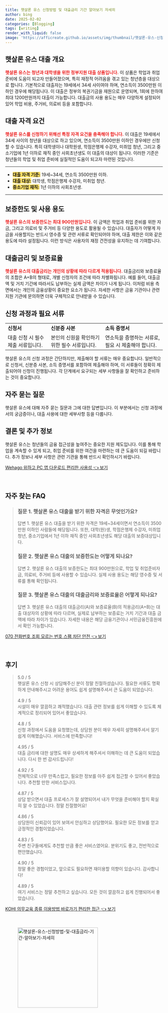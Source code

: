 ```yaml
---
title: 햇살론 유스 신청방법 및 대출금리 기간 알아보기 자세히
author: bing
date: 2025-02-02
categories: [Blogging]
tags: [writing]
render_with_liquid: false
image: 'https://afficreate.github.io/assets/img/thumbnail/햇살론-유스-신청방법-및-대출금리-기간-알아보기-자세히.webp'
---
```



<h2 id='햇살론 유스 대출 개요'>햇살론 유스 대출 개요</h2>

<p><b><span style="color: #ee2323;">햇살론 유스는 청년과 대학생을 위한 정부지원 대출 상품입니다.</span></b> 이 상품은 학업과 취업 준비에 도움이 되고자 만들어졌으며, 특히 재정적 어려움을 겪고 있는 청년층을 대상으로 합니다. 기본적으로 대출자는 19세에서 34세 사이여야 하며, 연소득이 3500만원 이하인 경우에 해당됩니다. 이 대출은 정부의 복권기금을 재원으로 운영되며, 1회에 한하여 최대 1200만원까지 대출이 가능합니다. 대출금의 사용 용도는 매우 다양하게 설정되어 있어 학업 비용, 주거비, 의료비 등을 포함합니다.</p>

<h2 id='대출 자격 요건'>대출 자격 요건</h2>

<p><b><span style="color: #ee2323;">햇살론 유스를 신청하기 위해선 특정 자격 요건을 충족해야 합니다.</span></b> 이 대출은 19세에서 34세 사이의 청년을 대상으로 하고 있으며, 연소득이 3500만원 이하인 경우에만 신청할 수 있습니다. 특히 대학생이나 대학원생, 학점은행제 수강자, 미취업 청년, 그리고 중소기업에 1년 이하로 재직 중인 사회초년생도 이 대출의 대상이 됩니다. 이러한 기준은 청년들의 학업 및 취업 준비에 실질적인 도움이 되고자 마련된 것입니다.</p>

<hr />

<ul>
    <li><b><span style="background-color: #ffe066;">대출 자격 기준:</span></b> 19세~34세, 연소득 3500만원 이하.</li>
    <li><b><span style="background-color: #ffe066;">대출 대상:</span></b> 대학생, 학점은행제 수강자, 미취업 청년.</li>
    <li><b><span style="background-color: #ffe066;">중소기업 재직:</span></b> 1년 이하의 사회초년생.</li>
</ul>

<hr />

<h2 id='보증한도 및 사용 용도'>보증한도 및 사용 용도</h2>

<p><b><span style="color: #ee2323;">햇살론 유스의 보증한도는 최대 900만원입니다.</span></b> 이 금액은 학업과 취업 준비를 위한 자금, 그리고 의료비 및 주거비 등 다양한 용도로 활용될 수 있습니다. 대출자가 어떻게 자금을 사용할지는 반드시 영수증 및 관련 서류로 확인되어야 하며, 대출 제한은 이와 같은 용도에 따라 설정됩니다. 이런 방식은 사용자의 재정 건전성을 유지하는 데 기여합니다.</p>

<h2 id='대출금리 및 보증료율'>대출금리 및 보증료율</h2>

<p><b><span style="color: #ee2323;">햇살론 유스의 대출금리는 개인의 상황에 따라 다르게 적용됩니다.</span></b> 대출금리와 보증료율의 조합은 A+B의 형태로, 개별 신청자의 조건에 따라 차별화됩니다. 예를 들어, 대출금액 및 거치 기간에 따라서도 납부하는 실제 금액은 차이가 나게 됩니다. 이처럼 비용 측면에서는 개인의 금융상황이 중요한 요소가 됩니다. 자세한 사항은 금융 기관이나 관련 지원 기관에 문의하면 더욱 구체적으로 안내받을 수 있습니다.</p>

<h2 id='신청 과정과 필요 서류'>신청 과정과 필요 서류</h2>

<table>
    <tr>
        <td><b>신청서</b></td>
        <td><b>신분증 사본</b></td>
        <td><b>소득 증명서</b></td>
    </tr>
    <tr>
        <td>대출 신청 시 필수 제출 서류입니다.</td>
        <td>본인의 신원을 확인하기 위한 필수 서류입니다.</td>
        <td>연소득을 증명하는 서류로, 필요 시 제출해야 합니다.</td>
    </tr>
</table>

<p>햇살론 유스의 신청 과정은 간단하지만, 제출해야 할 서류는 매우 중요합니다. 일반적으로 신청서, 신분증 사본, 소득 증명서를 포함하여 제출해야 하며, 이 서류들이 정확히 제출되어야 신청이 진행됩니다. 각 단계에서 요구되는 세부 사항들을 잘 확인하고 준비하는 것이 중요합니다.</p>

<h2 id='자주 묻는 질문'>자주 묻는 질문</h2>

<p>햇살론 유스에 대해 자주 묻는 질문과 그에 대한 답변입니다. 이 부분에서는 신청 과정에서의 궁금증이나, 대출 사용에 대한 세부사항 등을 다룹니다.</p>

<h2 id='결론 및 추가 정보'>결론 및 추가 정보</h2>

<p>햇살론 유스는 청년들의 금융 접근성을 높여주는 중요한 지원 제도입니다. 이를 통해 학업을 계속할 수 있게 되고, 취업 준비를 위한 여건을 마련하는 데 큰 도움이 되길 바랍니다. 추가 정보나 세부 사항은 관련 기관을 통해 반드시 확인하시기 바랍니다.</p>


<p><a class="click-button" title="Wehago 위하고 PC 앱 다운로드 편리한 사용성" href="https://afficreate.github.io/posts/Wehago-%EC%9C%84%ED%95%98%EA%B3%A0-PC-%EC%95%B1-%EB%8B%A4%EC%9A%B4%EB%A1%9C%EB%93%9C-%ED%8E%B8%EB%A6%AC%ED%95%9C-%EC%82%AC%EC%9A%A9%EC%84%B1/" rel="dofollow">Wehago 위하고 PC 앱 다운로드 편리한 사용성 👈 보기</a></p><br>
<h2 id='자주_찾는_FAQ'>자주 찾는 FAQ</h2>
<div itemscope="" itemtype="https://schema.org/FAQPage"> 
<blockquote> 
<div itemscope="" itemprop="mainEntity" itemtype="https://schema.org/Question"> 
<h3 itemprop="name">질문 1. 햇살론 유스 대출을 받기 위한 자격은 무엇인가요?</h3> 
<div itemscope="" itemprop="acceptedAnswer" itemtype="https://schema.org/Answer"> 
<span itemprop="text"> 
<p>답변 1. 햇살론 유스 대출을 받기 위한 자격은 19세~34세이면서 연소득이 3500만원 이하인 사람들에 해당됩니다. 또한, 대학(원)생, 학점은행제 수강자, 미취업청년, 중소기업에서 1년 이하 재직 중인 사회초년생도 해당 대출의 보증대상입니다.</p> 
</span> 
</div> 
</div> 
<div itemscope="" itemprop="mainEntity" itemtype="https://schema.org/Question"> 
<h3 itemprop="name">질문 2. 햇살론 유스 대출의 보증한도는 어떻게 되나요?</h3> 
<div itemscope="" itemprop="acceptedAnswer" itemtype="https://schema.org/Answer"> 
<span itemprop="text"> 
<p>답변 2. 햇살론 유스 대출의 보증한도는 최대 900만원으로, 학업 및 취업준비자금, 의료비, 주거비 등에 사용할 수 있습니다. 실제 사용 용도는 해당 영수증 및 서류를 통해 확인됩니다.</p> 
</span> 
</div> 
</div> 
<div itemscope="" itemprop="mainEntity" itemtype="https://schema.org/Question"> 
<h3 itemprop="name">질문 3. 햇살론 유스 대출의 대출금리와 보증료율은 어떻게 되나요?</h3> 
<div itemscope="" itemprop="acceptedAnswer" itemtype="https://schema.org/Answer"> 
<span itemprop="text"> 
<p>답변 3. 햇살론 유스 대출의 대출금리(A)와 보증료율(B)의 적용금리(A+B)는 대출 대상자의 상황에 따라 다르며, 실제로 납부하는 보증료는 거치 기간과 대출 금액에 따라 차이가 있습니다. 자세한 내용은 해당 금융기관이나 서민금융진흥원에서 확인 가능합니다.</p> 
</span> 
</div> 
</div> 
</blockquote> 
</div>
<p><a class="click-button" title="070 전화번호 조회 모르는 번호 스팸 차단 안전" href="https://afficreate.github.io/posts/070-%EC%A0%84%ED%99%94%EB%B2%88%ED%98%B8-%EC%A1%B0%ED%9A%8C-%EB%AA%A8%EB%A5%B4%EB%8A%94-%EB%B2%88%ED%98%B8-%EC%8A%A4%ED%8C%B8-%EC%B0%A8%EB%8B%A8-%EC%95%88%EC%A0%84/" rel="dofollow">070 전화번호 조회 모르는 번호 스팸 차단 안전 👈 보기</a></p><br>
<h2 id='후기'>후기</h2>
<div itemscope itemtype="https://schema.org/Product">
  <blockquote>
  <div itemprop="review" itemscope itemtype="https://schema.org/Review">
      <div itemprop="reviewRating" itemscope itemtype="https://schema.org/Rating"> <span itemprop="ratingValue">5.0</span> / <span itemprop="bestRating">5</span> </div>
      <span itemprop="reviewBody">햇살론 유스 신청 시 상담해주신 분이 정말 친절하셨습니다. 필요한 서류도 명확하게 안내해주시고 어려운 용어도 쉽게 설명해주셔서 큰 도움이 되었습니다.</span>
  </div>
  <br>
  <div itemprop="review" itemscope itemtype="https://schema.org/Review">
      <div itemprop="reviewRating" itemscope itemtype="https://schema.org/Rating"> <span itemprop="ratingValue">4.9</span> / <span itemprop="bestRating">5</span> </div>
      <span itemprop="reviewBody">시설이 매우 깔끔하고 쾌적했습니다. 대출 관련 정보를 쉽게 이해할 수 있도록 체계적으로 정리되어 있어서 좋았습니다.</span>
  </div>
  <br>
  <div itemprop="review" itemscope itemtype="https://schema.org/Review">
      <div itemprop="reviewRating" itemscope itemtype="https://schema.org/Rating"> <span itemprop="ratingValue">4.8</span> / <span itemprop="bestRating">5</span> </div>
      <span itemprop="reviewBody">신청 과정에서 도움을 요청했는데, 상담원 분이 매우 자세히 설명해주셔서 알기 쉽게 이해했습니다. 서비스에 만족합니다!</span>
  </div>
  <br>
  <div itemprop="review" itemscope itemtype="https://schema.org/Review">
      <div itemprop="reviewRating" itemscope itemtype="https://schema.org/Rating"> <span itemprop="ratingValue">4.95</span> / <span itemprop="bestRating">5</span> </div>
      <span itemprop="reviewBody">대출 금리에 대한 설명도 매우 상세하게 해주셔서 이해하는 데 큰 도움이 되었습니다. 다시 한 번 감사드립니다!</span>
  </div>
  <br>
  <div itemprop="review" itemscope itemtype="https://schema.org/Review">
      <div itemprop="reviewRating" itemscope itemtype="https://schema.org/Rating"> <span itemprop="ratingValue">4.92</span> / <span itemprop="bestRating">5</span> </div>
      <span itemprop="reviewBody">전체적으로 너무 만족스럽고, 필요한 정보를 아주 쉽게 접근할 수 있어서 좋았습니다. 추천할 만한 서비스입니다.</span>
  </div>
  <br>
  <div itemprop="review" itemscope itemtype="https://schema.org/Review">
      <div itemprop="reviewRating" itemscope itemtype="https://schema.org/Rating"> <span itemprop="ratingValue">4.87</span> / <span itemprop="bestRating">5</span> </div>
      <span itemprop="reviewBody">상담 받으면서 대출 프로세스가 잘 설명되어서 내가 무엇을 준비해야 할지 확실히 알 수 있었습니다. 정말 친절했어요!</span>
  </div>
  <br>
  <div itemprop="review" itemscope itemtype="https://schema.org/Review">
      <div itemprop="reviewRating" itemscope itemtype="https://schema.org/Rating"> <span itemprop="ratingValue">4.86</span> / <span itemprop="bestRating">5</span> </div>
      <span itemprop="reviewBody">상담원이 신뢰감이 있어 보여서 안심하고 상담했어요. 필요한 모든 정보를 얻고 긍정적인 경험이었습니다.</span>
  </div>
  <br>
  <div itemprop="review" itemscope itemtype="https://schema.org/Review">
      <div itemprop="reviewRating" itemscope itemtype="https://schema.org/Rating"> <span itemprop="ratingValue">4.83</span> / <span itemprop="bestRating">5</span> </div>
      <span itemprop="reviewBody">주변 친구들에게도 추천할 만큼 좋은 서비스였어요. 분위기도 좋고, 전반적으로 편안했습니다.</span>
  </div>
  <br>
  <div itemprop="review" itemscope itemtype="https://schema.org/Review">
      <div itemprop="reviewRating" itemscope itemtype="https://schema.org/Rating"> <span itemprop="ratingValue">4.90</span> / <span itemprop="bestRating">5</span> </div>
      <span itemprop="reviewBody">정말 좋은 경험이었고, 앞으로도 필요하면 재이용할 의향이 있습니다. 감사합니다!</span>
  </div>
  <br>
  <div itemprop="review" itemscope itemtype="https://schema.org/Review">
      <div itemprop="reviewRating" itemscope itemtype="https://schema.org/Rating"> <span itemprop="ratingValue">4.89</span> / <span itemprop="bestRating">5</span> </div>
      <span itemprop="reviewBody">여기 서비스는 정말 추천하고 싶습니다. 모든 것이 깔끔하고 쉽게 진행되어서 좋았습니다.</span>
  </div>
  </blockquote>
</div>
<p><a class="click-button" title="KOHI 의무교육 종류 이용방법 바로가기 편리한 접근" href="https://afficreate.github.io/posts/KOHI-%EC%9D%98%EB%AC%B4%EA%B5%90%EC%9C%A1-%EC%A2%85%EB%A5%98-%EC%9D%B4%EC%9A%A9%EB%B0%A9%EB%B2%95-%EB%B0%94%EB%A1%9C%EA%B0%80%EA%B8%B0-%ED%8E%B8%EB%A6%AC%ED%95%9C-%EC%A0%91%EA%B7%BC/" rel="dofollow">KOHI 의무교육 종류 이용방법 바로가기 편리한 접근 👈 보기</a></p><br>
<figure class="image"><img src="https://afficreate.github.io/assets/img/thumbnail/햇살론-유스-신청방법-및-대출금리-기간-알아보기-자세히.webp" alt="햇살론-유스-신청방법-및-대출금리-기간-알아보기-자세히" width="256" height="256"></figure>